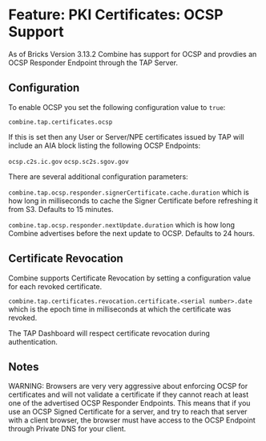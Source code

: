# Feature: PKI Certificates: OCSP Support

As of Bricks Version 3.13.2 Combine has support for OCSP and provdies an OCSP Responder Endpoint through the TAP Server.

## Configuration

To enable OCSP you set the following configuration value to `true`:

`combine.tap.certificates.ocsp`

If this is set then any User or Server/NPE certificates issued by TAP will include an AIA block listing the following OCSP Endpoints:

`ocsp.c2s.ic.gov`
`ocsp.sc2s.sgov.gov`

There are several additional configuration parameters:

`combine.tap.ocsp.responder.signerCertificate.cache.duration` which is how long in milliseconds to cache the Signer Certificate before refreshing it from S3. Defaults to 15 minutes.

`combine.tap.ocsp.responder.nextUpdate.duration` which is how long Combine advertises before the next update to OCSP. Defaults to 24 hours.

## Certificate Revocation

Combine supports Certificate Revocation by setting a configuration value for each revoked certificate.

`combine.tap.certificates.revocation.certificate.<serial number>.date` which is the epoch time in milliseconds at which the certificate was revoked.

The TAP Dashboard will respect certificate revocation during authentication.

## Notes

WARNING: Browsers are very very aggressive about enforcing OCSP for certificates and will not validate a certificate if they cannot reach at least one of the advertised OCSP Responder Endpoints. This means that if you use an OCSP Signed Certificate for a server, and try to reach that server with a client browser, the browser must have access to the OCSP Endpoint through Private DNS for your client.